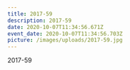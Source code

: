 ```yaml
---
title: 2017-59
description: 2017-59
date: 2020-10-07T11:34:56.671Z
event_date: 2020-10-07T11:34:56.703Z
picture: /images/uploads/2017-59.jpg
---
```

2017-59
